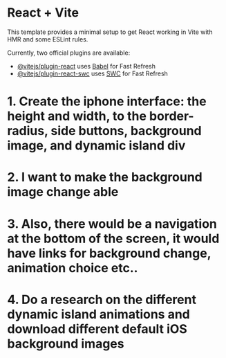 # React + Vite

This template provides a minimal setup to get React working in Vite with HMR and some ESLint rules.

Currently, two official plugins are available:

- [@vitejs/plugin-react](https://github.com/vitejs/vite-plugin-react/blob/main/packages/plugin-react/README.md) uses [Babel](https://babeljs.io/) for Fast Refresh
- [@vitejs/plugin-react-swc](https://github.com/vitejs/vite-plugin-react-swc) uses [SWC](https://swc.rs/) for Fast Refresh


<!-- My Process -->
# 1. Create the iphone interface: the height and width, to the border-radius, side buttons, background image, and dynamic island div
# 2. I want to make the background image change able 
# 3. Also, there would be a navigation at the bottom of the screen, it would have links for background change, animation choice etc..
# 4. Do a research on the different dynamic island animations and download different default iOS background images
